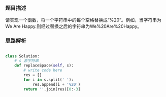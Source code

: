 ### 题目描述

请实现一个函数，将一个字符串中的每个空格替换成“%20”。例如，当字符串为We Are Happy.则经过替换之后的字符串为We%20Are%20Happy。

### 思路解析

```python

class Solution:
    # s 源字符串
    def replaceSpace(self, s):
        # write code here
        res = []
        for i in s.split(' '):
            res.append(i + '%20')
        return ''.join(res)[0:-3]


```
